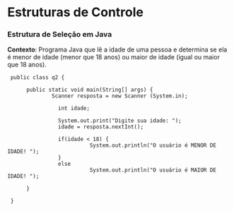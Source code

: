 # Estruturas de Controle

### Estrutura de Seleção em Java
**Contexto**: Programa Java que lê a idade de uma pessoa e determina se ela é menor de idade (menor que 18 anos) ou maior de idade (igual ou maior que 18 anos). 

     public class q2 {

	      public static void main(String[] args) {
	      	      Scanner resposta = new Scanner (System.in);
		
        		    int idade;
        		
        		    System.out.print("Digite sua idade: ");
        		    idade = resposta.nextInt();
        		
        		    if(idade < 18) {
			                  System.out.println("O usuário é MENOR DE IDADE! ");
		            }
		            else 
			                  System.out.println("O usuário é MAIOR DE IDADE! ");

	      }

     }
